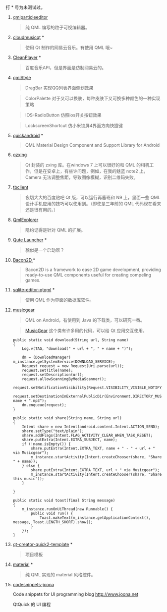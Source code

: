 打 * 号为未测试过。

1. [qmlparticleeditor](https://github.com/wearyinside/qmlparticleeditor)

    > 纯 QML 编写的粒子可视编辑器。

2. [cloudmusicqt](https://github.com/SunRain/cloudmusicqt) *

    > 使用 Qt 制作的网易云音乐。有使用 QML 哦~

2. [CleanPlayer](https://github.com/pansinm/CleanPlayer) *

     > 百度音乐API，但是界面是仿制网易云的。

3. [qmlStyle](https://github.com/SunRain/qmlStyle)

    > DragBar 实现QQ列表界面侧划效果

    > ColorPalette 对于又可以换肤，每种皮肤下又可换多种颜色的一种实现策略

    > IOS-RadioButton 仿照ios开关按钮效果

    > LockscreenShortcut 仿小米锁屏4界面方向快捷键

4. [quickandroid](https://github.com/benlau/quickandroid) *

    > QML Material Design Component and Support Library for Android

5. [qzxing](https://github.com/dplanella/qzxing)

    > Qt 封装的 zxing 库。在windows 7 上可以很好的和 QML 的相机工作，但是在安卓上，有些许问题，例如，在我的魅蓝 note2 上，Camera 无法调整焦距，导致图像模糊，识别二维码失败。


6. [tbclient](https://github.com/yeatse/tbclient)

    > 夜切大大的百度贴吧 Qt 版，可以运行再塞班和 N9 上，里面一些 QML 设计手机应用的技巧可以使用到。（即使是三年前的 QML 代码现在看来还是很有用的。）


7. [QmlExplorer](https://github.com/surfsky/QmlExplorer)

    > 隐约记得是针对 QML 的扩展。

8. [Qute Launcher](https://github.com/Iktwo/QuteLauncher) *

    > 貌似是一个启动器？

10. [Bacon2D ](https://github.com/Bacon2D/Bacon2D) *

    > Bacon2D is a framework to ease 2D game development, providing ready-to-use QML  components useful for creating compeling games.

11. [sqlite-editor-qtqml](https://github.com/ndesai/sqlite-editor-qtqml) *

    > 使用 QML 作为界面的数据库软件。

12. [musicgear](https://github.com/Iktwo/musicgear)

    > QML on Android，有使用到 Java 的下载类，可以研究一番。

    > [MusicGear](https://github.com/Iktwo/musicgear/blob/master/android/src/com/iktwo/musicgear/MusicGear.java) 这个类有许多用的代码，可以给 Qt 应用交互使用。

    ```
    public static void download(String url, String name)
    {
        Log.v(TAG, "download(" + url + ", " + name + ")");

        dm = (DownloadManager) m_instance.getSystemService(DOWNLOAD_SERVICE);
        Request request = new Request(Uri.parse(url));
        request.setTitle(name);
        request.setDescription(url);
        request.allowScanningByMediaScanner();
        request.setNotificationVisibility(Request.VISIBILITY_VISIBLE_NOTIFY_COMPLETED);
        request.setDestinationInExternalPublicDir(Environment.DIRECTORY_MUSIC, name + ".mp3");
        dm.enqueue(request);
    }

    public static void share(String name, String url)
    {
        Intent share = new Intent(android.content.Intent.ACTION_SEND);
        share.setType("text/plain");
        share.addFlags(Intent.FLAG_ACTIVITY_CLEAR_WHEN_TASK_RESET);
        share.putExtra(Intent.EXTRA_SUBJECT, name);
        if (!name.isEmpty()) {
            share.putExtra(Intent.EXTRA_TEXT, name + " - " + url + " via Musicgear");
            m_instance.startActivity(Intent.createChooser(share, "Share " + name));
        } else {
            share.putExtra(Intent.EXTRA_TEXT, url + " via Musicgear");
            m_instance.startActivity(Intent.createChooser(share, "Share this music"));
        }

    }

    public static void toast(final String message)
    {
        m_instance.runOnUiThread(new Runnable() {
            public void run() {
                Toast.makeText(m_instance.getApplicationContext(), message, Toast.LENGTH_SHORT).show();
            }
        });
    }

    ```

13. [qt-creator-quick2-template](https://github.com/Iktwo/qt-creator-quick2-template) *

    > 项目模板

14. [material](https://github.com/rschiang/material) *

    > 纯 QML 实现的 material 风格控件。

15. [codesnippets-joona](https://github.com/jpetrell/codesnippets-joona)

    Code snippets for UI programming blog http://www.joona.net

    QtQuick 的 UI 编程